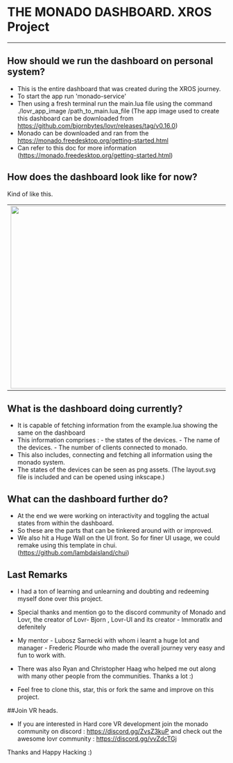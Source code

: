 # THE MONADO DASHBOARD. XROS Project 
-------------------------------------------------------------------------------------------------------------------------------------------------------------------
## How should we run the dashboard on personal system?

 - This is the entire dashboard that was created during the XROS journey.
 - To start the app run 'monado-service'
 - Then using a fresh terminal run the main.lua file using the command ./lovr_app_image /path_to_main.lua_file
   (The app image used to create this dashboard can be downloaded from https://github.com/bjornbytes/lovr/releases/tag/v0.16.0)
 - Monado can be downloaded and ran from the https://monado.freedesktop.org/getting-started.html
 - Can refer to this doc for more information (https://monado.freedesktop.org/getting-started.html)

## How does the dashboard look like for now?
  <table>
<tr>
  <td><img width="680" height ="420" src= "https://github.com/Ana2k/Lovr-ui-mock-backup/assets/54909114/ebf7439e-9367-47d4-8fbc-d876d77fc952" >
  </td>
Kind of like this. 
</table>

## What is the dashboard doing currently?
- It is capable of fetching information from the example.lua showing the same on the dashboard
- This information comprises :
      -   the states of the devices.
       - The name of the devices.
        - The number of clients connected to monado.
- This also includes, connecting and fetching all information using the monado system. 
- The states of the devices can be seen as png assets. (The layout.svg file is included and can be opened using inkscape.)

## What can the dashboard further do?

- At the end we were working on interactivity and toggling the actual states from within the dashboard.
- So these are the parts that can be tinkered around with or improved.
- We also hit a Huge Wall on the UI front. So for finer UI usage, we could remake using this template in chui. (https://github.com/lambdaisland/chui)

## Last Remarks
 - I had a ton of learning and unlearning and doubting and redeeming myself done over this project.
 - Special thanks and mention go to the discord community of Monado and Lovr, the creator of Lovr- Bjorn , Lovr-UI and its creator - Immoratlx and defenitely
 - My mentor - Lubosz Sarnecki with whom i learnt a huge lot and manager - Frederic Plourde who made the overall journey very easy and fun to work with.
 - There was also Ryan and Christopher Haag who helped me out along with many other people from the communities. Thanks a lot :)

  
 - Feel free to clone this, star, this or fork the same and improve on this project.

 ##Join VR heads.
 - If you are interested in Hard core VR development join the monado community on discord : https://discord.gg/ZvsZ3kuP and check out the awesome lovr community : https://discord.gg/vvZdcTGj

Thanks and Happy Hacking :)

 
<!-- </tr>![Screenshot from 2023-09-08 15-35-35](https://github.com/Ana2k/Lovr-ui-mock-backup/assets/54909114/99d8f428-00ee-4013-8f44-e757d7a7fea0)
![Screenshot from 2023-09-08 15-35-17](https://github.com/Ana2k/Lovr-ui-mock-backup/assets/54909114/ebf7439e-9367-47d4-8fbc-d876d77fc952)
 -->
